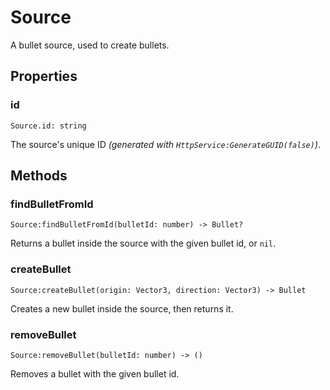 # Source

A bullet source, used to create bullets.

## Properties

### id

```luau
Source.id: string
```

The source's unique ID _(generated with `HttpService:GenerateGUID(false)`)_.

## Methods

### findBulletFromId

```luau
Source:findBulletFromId(bulletId: number) -> Bullet?
```

Returns a bullet inside the source with the given bullet id, or `nil`.

### createBullet

```luau
Source:createBullet(origin: Vector3, direction: Vector3) -> Bullet
```

Creates a new bullet inside the source, then returns it.

### removeBullet

```luau
Source:removeBullet(bulletId: number) -> ()
```

Removes a bullet with the given bullet id.

